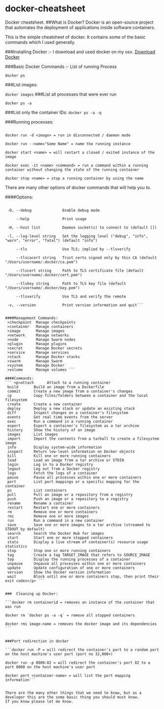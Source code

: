 # docker-cheatsheet
Docker cheatsheet.
##What is Docker?
Docker is an open-source project that automates the deployment of applications inside software containers.

This is the simple cheatsheet of docker. It contains some of the basic commands which I used generally.

###Installing Docker :-
I download and used docker on my osx.
<a href="https://docs.docker.com/engine/installation/#platform-support-matrix">Download Docker </a>

###Basic Docker Commands :-
List of running Process <br/>

```docker ps```

###List images:<br/>

```docker images```
###List all processes that were ever run

```docker ps -a ```

###List only the container IDs:
```docker ps -a -q```

###Running processes:
 ```docker run <image>
 
docker run -d <image> = run in disconnected / daemon mode

docker run --name="Some Name" = name the running instance

docker start <name> = will restart a closed / exited instance of the image

docker exec -it <name> <command> = run a command within a running container without changing the state of the running container

docker stop <name> = stop a running container by using the name
```



There are many other options of docker commands that will help you to.

####Options:

 ``` --config string      Location of client config files (default "/Users/username/.docker")
 
  -D, --debug              Enable debug mode
  
      --help               Print usage
      
  -H, --host list          Daemon socket(s) to connect to (default [])
  
  -l, --log-level string   Set the logging level ("debug", "info", "warn", "error", "fatal") (default "info")
  
      --tls                Use TLS; implied by --tlsverify
      
      --tlscacert string   Trust certs signed only by this CA (default "/Users/username/.docker/ca.pem")
      
      --tlscert string     Path to TLS certificate file (default "/Users/username/.docker/cert.pem")
      
      --tlskey string      Path to TLS key file (default "/Users/username/.docker/key.pem")
      
      --tlsverify          Use TLS and verify the remote
      
  -v, --version            Print version information and quit```
  
  
####Management Commands:
  >checkpoint  Manage checkpoints
  >container   Manage containers
  >image       Manage images
  >network     Manage networks
  >node        Manage Swarm nodes
  >plugin      Manage plugins
  >secret      Manage Docker secrets
  >service     Manage services
  >stack       Manage Docker stacks
  >swarm       Manage Swarm
  >system      Manage Docker
  >volume      Manage volumes ```

####Commands:
 ``` <p>attach      Attach to a running container
  build       Build an image from a Dockerfile
  commit      Create a new image from a container's changes
  cp          Copy files/folders between a container and the local filesystem
  create      Create a new container
  deploy      Deploy a new stack or update an existing stack
  diff        Inspect changes on a container's filesystem
  events      Get real time events from the server
  exec        Run a command in a running container
  export      Export a container's filesystem as a tar archive
  history     Show the history of an image
  images      List images
  import      Import the contents from a tarball to create a filesystem image
  info        Display system-wide information
  inspect     Return low-level information on Docker objects
  kill        Kill one or more running containers
  load        Load an image from a tar archive or STDIN
  login       Log in to a Docker registry
  logout      Log out from a Docker registry
  logs        Fetch the logs of a container
  pause       Pause all processes within one or more containers
  port        List port mappings or a specific mapping for the container
  ps          List containers
  pull        Pull an image or a repository from a registry
  push        Push an image or a repository to a registry
  rename      Rename a container
  restart     Restart one or more containers
  rm          Remove one or more containers
  rmi         Remove one or more images
  run         Run a command in a new container
  save        Save one or more images to a tar archive (streamed to STDOUT by default)
  search      Search the Docker Hub for images
  start       Start one or more stopped containers
  stats       Display a live stream of container(s) resource usage statistics
  stop        Stop one or more running containers
  tag         Create a tag TARGET_IMAGE that refers to SOURCE_IMAGE
  top         Display the running processes of a container
  unpause     Unpause all processes within one or more containers
  update      Update configuration of one or more containers
  version     Show the Docker version information
  wait        Block until one or more containers stop, then print their exit codes</p> ```
  
  
###  Cleaning up Docker:

 ```docker rm containerid = removes an instance of the container that was run
 
docker rm `docker ps -a -q` = remove all stopped containers

docker rmi image-name = removes the docker image and its dependencies ```


###Port redirection in docker

```docker run -P = will redirect the container's port to a random port on the host machine's user port (port no 32,000+)

docker run -p 8080:82 = will redirect the container's port 82 to a port 8080 on the host machine's user port 

docker port <container-name> = will list the port mapping information```


There are the many other things that we need to know, but as a developer this are the some basic thing you should must know.
If you know please let me know.

